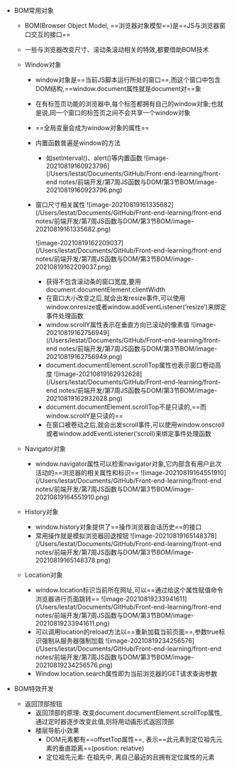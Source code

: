 - BOM常用对象
  - BOM(Browser Object Model, ==浏览器对象模型==)是==JS与浏览器窗口交互的接口==

  - 一些与浏览器改变尺寸、滚动条滚动相关的特效,都要借助BOM技术

  - Window对象
    - window对象是==当前JS脚本运行所处的窗口==,而这个窗口中包含DOM结构,==window.document属性就是document对==象

    - 在有标签页功能的浏览器中,每个标签都拥有自己的window对象;也就是说,同一个窗口的标签页之间不会共享一个window对象

    - ==全局变量会成为window对象的属性==

    - 内置函数普遍是window的方法

      - 如setInterval()、alert()等内置函数
        ![image-20210819160923796](/Users/lestat/Documents/GitHub/Front-end-learning/front-end notes/前端开发/第7周JS函数与DOM/第3节BOM/image-20210819160923796.png)

    - 窗口尺寸相关属性
      ![image-20210819161335682](/Users/lestat/Documents/GitHub/Front-end-learning/front-end notes/前端开发/第7周JS函数与DOM/第3节BOM/image-20210819161335682.png)

      ![image-20210819162209037](/Users/lestat/Documents/GitHub/Front-end-learning/front-end notes/前端开发/第7周JS函数与DOM/第3节BOM/image-20210819162209037.png)
      

      - 获得不包含滚动条的窗口宽度,要用
        document.documentElement.clientWidth
      - 在窗口大小改变之后,就会出发resize事件,可以使用window.onresize或者window.addEventListener(‘resize’)来绑定事件处理函数
      - window.scrollY属性表示在垂直方向已滚动的像素值
        ![image-20210819162756949](/Users/lestat/Documents/GitHub/Front-end-learning/front-end notes/前端开发/第7周JS函数与DOM/第3节BOM/image-20210819162756949.png)
      - document.documentElement.scrollTop属性也表示窗口卷动高度
        ![image-20210819162932628](/Users/lestat/Documents/GitHub/Front-end-learning/front-end notes/前端开发/第7周JS函数与DOM/第3节BOM/image-20210819162932628.png)
      - document.documentElement.scrollTop不是只读的,==而window.scrollY是只读的==
      - 在窗口被卷动之后,就会出发scroll事件,可以使用window.onscroll或者window.addEventListener(‘scroll)来绑定事件处理函数

  - Navigator对象

    - window.navigator属性可以检索navigator对象,它内部含有用户此次活动的==浏览器的相关属性和标识==
      ![image-20210819164551910](/Users/lestat/Documents/GitHub/Front-end-learning/front-end notes/前端开发/第7周JS函数与DOM/第3节BOM/image-20210819164551910.png)

  - History对象

    - window.history对象提供了==操作浏览器会话历史==的接口
    - 常用操作就是模拟浏览器回退按钮
      ![image-20210819165148378](/Users/lestat/Documents/GitHub/Front-end-learning/front-end notes/前端开发/第7周JS函数与DOM/第3节BOM/image-20210819165148378.png)

  - Location对象

    - window.location标识当前所在网址,可以==通过给这个属性赋值命令浏览器进行页面跳转==
      ![image-20210819233941611](/Users/lestat/Documents/GitHub/Front-end-learning/front-end notes/前端开发/第7周JS函数与DOM/第3节BOM/image-20210819233941611.png)
    - 可以调用location的reload方法以==重新加载当前页面==,参数true标识强制从服务器强制加载
      ![image-20210819234256576](/Users/lestat/Documents/GitHub/Front-end-learning/front-end notes/前端开发/第7周JS函数与DOM/第3节BOM/image-20210819234256576.png)
    - Window.location.search属性即为当前浏览器的GET请求查询参数

- BOM特效开发

  - 返回顶部按钮
    - 返回顶部的原理: 改变document.documentElement.scrollTop属性,通过定时器逐步改变此值,则将用动画形式返回顶部
    - 楼层导航小效果
      - DOM元素都有==offsetTop属性==, 表示==此元素到定位祖先元素的垂直距离==(position: relative)
      - 定位祖先元素: 在祖先中, 离自己最近的且拥有定位属性的元素


